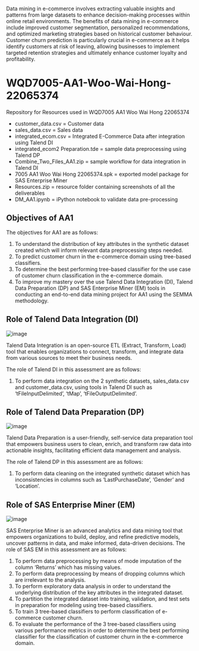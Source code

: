 Data mining in e-commerce involves extracting valuable insights and patterns from large datasets to enhance decision-making processes within online retail environments. The benefits of data mining in e-commerce include improved customer segmentation, personalized recommendations, and optimized marketing strategies based on historical customer behaviour. Customer churn prediction is particularly crucial in e-commerce as it helps identify customers at risk of leaving, allowing businesses to implement targeted retention strategies and ultimately enhance customer loyalty and profitability.
# WQD7005-AA1-Woo-Wai-Hong-22065374
Repository for Resources used in WQD7005 AA1 Woo Wai Hong 22065374
* customer_data.csv = Customer data 
* sales_data.csv = Sales data
* integrated_ecom.csv = Integrated E-Commerce Data after integration using Talend DI
* integrated_ecom2 Preparation.tde = sample data preprocessing using Talend DP
* Combine_Two_Files_AA1.zip = sample workflow for data integration in Talend DI
* 7005 AA1 Woo Wai Hong 22065374.spk = exported model package for SAS Enterprise Miner
* Resources.zip = resource folder containing screenshots of all the deliverables
* DM_AA1.ipynb = iPython notebook to validate data pre-processing
## Objectives of AA1
The objectives for AA1 are as follows:
1.	To understand the distribution of key attributes in the synthetic dataset created which will inform relevant data preprocessing steps needed.
2.	To predict customer churn in the e-commerce domain using tree-based classifiers. 
3.	To determine the best performing tree-based classifier for the use case of customer churn classification in the e-commerce domain.
4.	To improve my mastery over the use Talend Data Integration (DI), Talend Data Preparation (DP) and SAS Enterprise Miner (EM) tools in conducting an end-to-end data mining project for AA1 using the SEMMA methodology.
## Role of Talend Data Integration (DI)
![image](https://github.com/woogamanga/WQD7005-AA1-Woo-Wai-Hong-22065374/assets/83159228/bd871e89-4055-48c7-9e6d-3ba766c8c9a2)

Talend Data Integration is an open-source ETL (Extract, Transform, Load) tool that enables organizations to connect, transform, and integrate data from various sources to meet their business needs.

The role of Talend DI in this assessment are as follows:
1.	To perform data integration on the 2 synthetic datasets, sales_data.csv and customer_data.csv, using tools in Talend DI such as ‘tFileInputDelimited’, ‘tMap’, ‘tFileOutputDelimited’. 

## Role of Talend Data Preparation (DP)
![image](https://github.com/woogamanga/WQD7005-AA1-Woo-Wai-Hong-22065374/assets/83159228/368ac21c-3a36-4239-b5f9-abaddbd21d5d)

Talend Data Preparation is a user-friendly, self-service data preparation tool that empowers business users to clean, enrich, and transform raw data into actionable insights, facilitating efficient data management and analysis.

The role of Talend DP in this assessment are as follows: 
1.	To perform data cleaning on the integrated synthetic dataset which has inconsistencies in columns such as ‘LastPurchaseDate’, ‘Gender’ and ‘Location’.

## Role of SAS Enterprise Miner (EM)
![image](https://github.com/woogamanga/WQD7005-AA1-Woo-Wai-Hong-22065374/assets/83159228/92c0b00a-dadf-4a9f-83d0-0839429260b3)

SAS Enterprise Miner is an advanced analytics and data mining tool that empowers organizations to build, deploy, and refine predictive models, uncover patterns in data, and make informed, data-driven decisions.
The role of SAS EM in this assessment are as follows: 
1.	To perform data preprocessing by means of mode imputation of the column ‘Returns’ which has missing values.
2.	To perform data preprocessing by means of dropping columns which are irrelevant to the analysis.
3.	To perform exploratory data analysis in order to understand the underlying distribution of the key attributes in the integrated dataset.
4.	To partition the integrated dataset into training, validation, and test sets in preparation for modeling using tree-based classifiers. 
5.	To train 3 tree-based classifiers to perform classification of e-commerce customer churn. 
6.	To evaluate the performance of the 3 tree-based classifiers using various performance metrics in order to determine the best performing classifier for the classification of customer churn in the e-commerce domain. 

